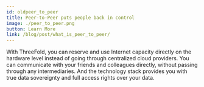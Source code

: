 ```yaml
---
id: oldpeer_to_peer
title: Peer-to-Peer puts people back in control
image: ./peer_to_peer.png
button: Learn More
link: /blog/post/what_is_peer_to_peer/
---
```


With ThreeFold, you can reserve and use Internet capacity directly on the hardware level instead of going through centralized cloud providers. You can communicate with your friends and colleagues directly, without passing through any intermediaries. And the technology stack provides you with true data sovereignty and full access rights over your data.
